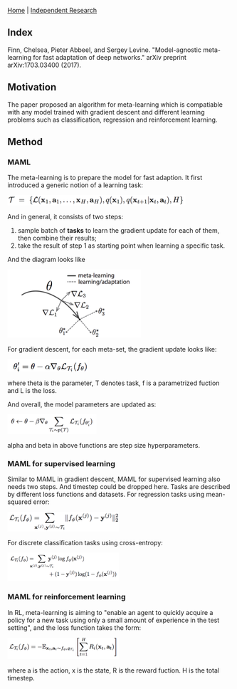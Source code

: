 [Home](https://clojia.github.io/) | [Independent Research](https://clojia.github.io/independent_research/)

## Index
Finn, Chelsea, Pieter Abbeel, and Sergey Levine. "Model-agnostic meta-learning for fast adaptation of deep networks." arXiv preprint arXiv:1703.03400 (2017).

## Motivation
The paper proposed an algorithm for meta-learning which is compatiable with any model trained with gradient descent and different learning problems such as classification, regression and reinforcement learning.

## Method

### MAML
The meta-learning is to prepare the model for fast adaption. It first introduced a generic notion of a learning task:

<img src="images/meta-learning-T.png" width="400">

And in general, it consists of two steps:
1. sample batch of **tasks** to learn the gradient update for each of them, then combine their results;
2. take the result of step 1 as starting point when learning a specific task.

And the diagram looks like

<img src="images/meta-learning-graph.png" width="300">

For gradient descent, for each meta-set, the gradient update looks like:

<img src="images/meta-learning-sgd-alpha.png" width="180">

where theta is the parameter, T denotes task, f is a parametrized fuction and L is the loss.

And overall, the model parameters are updated as:

<img src="images/meta-learning-sgd-beta.png" width="200">

alpha and beta in above functions are step size hyperparameters.

### MAML for supervised learning
Similar to MAML in gradient descent, MAML for supervised learning also needs two steps. And timestep could be dropped here. Tasks are described by different loss functions and datasets.
For regression tasks using mean-squared error:

<img src="images/meta-learning-mse.png" width="250">

For discrete classification tasks using cross-entropy:

<img src="images/meta-learning-cross-entropy.png" width="250">

### MAML for reinforcement learning
In RL, meta-learning is aiming to "enable an agent to quickly acquire a policy for a new task using only a small amount of experience in the test setting", and the loss function takes the form:

<img src="images/meta-learning-reinforcement-learning.png" width="250">

where a is the action, x is the state, R is the reward fuction. H is the total timestep.

